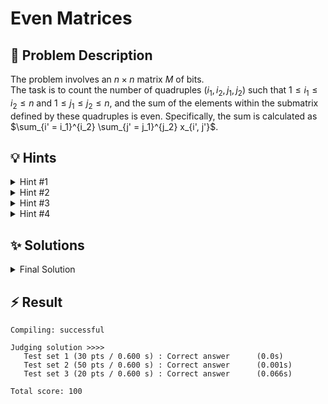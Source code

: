 # Even Matrices

## 📝 Problem Description

The problem involves an $n \times n$ matrix $M$ of bits. <br />
The task is to count the number of quadruples $(i_1, i_2, j_1, j_2)$ such that $1 \leq i_1 \leq i_2 \leq n$ and $1 \leq j_1 \leq j_2 \leq n$, and the sum of the elements within the submatrix defined by these quadruples is even. Specifically, the sum is calculated as $\sum_{i' = i_1}^{i_2} \sum_{j' = j_1}^{j_2} x_{i', j'}$.

## 💡 Hints

<details><summary>Hint #1</summary>

I would strongly recommend to solve the **Even Pairs** problem first, as it will help you understand how to efficiently count pairs with even sums.  The key idea is very similar.

</details>

<details><summary>Hint #2</summary>

Consider how to efficiently compute the sum of elements within a submatrix defined by $(i_1, i_2, j_1, j_2)$. Can you precompute some values to avoid redundant calculations?
</details>

<details><summary>Hint #3</summary>

An integral matrix (also known as a prefix sum matrix) can be used to calculate the sum of any submatrix in $O(1)$ time. Think about how to construct such a matrix for this problem.
</details>

<details><summary>Hint #4</summary>

The sum of a submatrix is even if and only if an even number of its elements are $1$. Consider how the parity (evenness or oddness) of the sum affects the counting process. You can calculate the number of even and odd sums and use combinations to find the total count.

</details>

## ✨ Solutions

<details><summary>Final Solution</summary>

The **core idea** behind this solution is very similar to the **Even Pairs** problem. Instead of a 1D array, we now work with a 2D grid (a matrix), and instead of subarrays, we count submatrices whose total sum is even. To generalize the approach, we simply iterate over all row pairs $(i_1, i_2)$ and reduce the matrix in-between these rows to a 1D array by summing up the columns between these rows. This allows us to apply the same combinatorial counting technique used in the 1D case.

---

We start by constructing a **prefix sum matrix** where each entry $S_{i,j}$ represents the sum of elements in the submatrix from the top-left corner $(1,1)$ to the position $(i,j)$. This matrix allows us to compute the sum of any submatrix in constant time.

To compute the sum of the submatrix defined by rows $i_1$ to $i_2$ and columns $j_1$ to $j_2$, we use:

$$
\text{Sum} = S_{i_2,j_2} - S_{i_1-1,j_2} - S_{i_2,j_1-1} + S_{i_1-1,j_1-1}
$$

But as in the 1D case, we don’t care about the exact sum, we only care whether it is **even or odd** and use combinatorial counting to find the number of even submatrices.

---

### Combinatorial Counting in 2D

We fix a pair of rows $(i_1, i_2)$ and collapse the matrix between these two rows into a temporary 1D array where each element represents the sum of the column slice between rows $i_1$ and $i_2$. <br />
**Note:** We do not actually have to do this, as the prefix sum matrix already allows us to compute the sum of any submatrix in constant time, but conceptually, we can think of it as a 1D array where each element is the sum of the column from row $i_1$ to row $i_2$.

$$
\begin{pmatrix}
x_{i_1,1} & x_{i_1,2} & \ldots & x_{i_1,n} \\
\vdots & \vdots & \ddots & \vdots \\
x_{i_2,1} & x_{i_2,2} & \ldots & x_{i_2,n}
\end{pmatrix} \rightarrow 
\begin{pmatrix}
\sum_{i=i_1}^{i_2} x_{i,1} & \sum_{i=i_1}^{i_2} x_{i,2} & \ldots & \sum_{i=i_1}^{i_2} x_{i,n}
\end{pmatrix}
$$

This reduces the 2D problem to the 1D **Even Pairs** problem. We then compute a running prefix sum of this array (only its parity matters), and count how many times the prefix sum is even or odd.

For each such prefix parity, we apply combinatorics:

- Even + Even = Even  
- Odd + Odd = Even

So we count how many prefix sums are even ($n_{\text{Even}}$) and odd ($n_{\text{Odd}}$), and compute the number of valid submatrices using:

$$
\frac{n_{\text{Even}}(n_{\text{Even}} - 1)}{2} + \frac{n_{\text{Odd}}(n_{\text{Odd}} - 1)}{2}
$$

---

### Final Algorithm

1. Construct the prefix sum matrix for the original input.
2. For each pair of rows $(i_1, i_2)$, apply the same approach as in the **Even Pairs** problem
3. Accumulate the result across all row pairs.

### Code

```c++
#include<iostream>
#include<vector>

int main() {
  std::ios_base::sync_with_stdio(false);
  
  int n_tests; std::cin >> n_tests;
  while(n_tests--) {
    // ===== READ INPUT =====
    int n; std::cin >> n;
    
    // Construct prefix matrix
    std::vector<std::vector<int>> prefix_matrix(n + 1, std::vector<int>(n + 1, 0));
    for(int i = 1; i <= n; i++) {
      for(int j = 1; j <= n; j++) {
        int x; std::cin >> x;
        prefix_matrix[i][j] = prefix_matrix[i - 1][j] + 
                              prefix_matrix[i][j - 1] - 
                              prefix_matrix[i - 1][j - 1] + x;
      }
    }
    
    // ===== SOLVE =====
    int total = 0;
    
    // Iterate over all possible row pairs
    for(int i_1 = 1; i_1 <= n; i_1++) {
      for(int i_2 = i_1; i_2 <= n; i_2++) {
        std::vector<int> col_prefix_parity(n + 1, 0);
        int prefix_sum = 0;
        int n_even = 1, n_odd = 0;  // prefix sum = 0 is considered even
        
        for(int j = 1; j <= n; j++) {
          // Compute the column sum for column j between rows i_1 and i_2
          int col_sum = prefix_matrix[i_2][j] - prefix_matrix[i_1 - 1][j] -
                        prefix_matrix[i_2][j - 1] + prefix_matrix[i_1 - 1][j - 1];
          
          prefix_sum += col_sum;
          
          if (prefix_sum % 2 == 0) {
            total += n_even;
            n_even++;
          } else {
            total += n_odd;
            n_odd++;
          }
        }
      }
    }
  
    std::cout << total << std::endl;
  }
}
```
</details>

## ⚡ Result

```plaintext
Compiling: successful

Judging solution >>>>
   Test set 1 (30 pts / 0.600 s) : Correct answer      (0.0s)
   Test set 2 (50 pts / 0.600 s) : Correct answer      (0.001s)
   Test set 3 (20 pts / 0.600 s) : Correct answer      (0.066s)

Total score: 100
```
